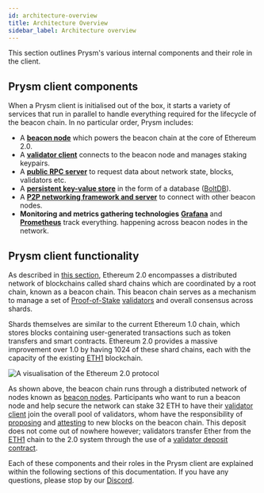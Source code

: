 ```yaml
---
id: architecture-overview
title: Architecture Overview
sidebar_label: Architecture overview
---
```

  This section outlines Prysm's various internal components and their role in
  the client.


## Prysm client components

When a Prysm client is initialised out of the box, it starts a variety of services that run in parallel to handle everything required for the lifecycle of the beacon chain. In no particular order, Prysm includes:

* A [**beacon node**](/docs/how-prysm-works/beacon-node) which powers the beacon chain at the core of Ethereum 2.0.
* A [**validator client**](/docs/how-prysm-works/prysm-validator-client) connects to the beacon node and manages staking keypairs.
* A [**public RPC server**](/docs/how-prysm-works/ethereum-2-public-api) to request data about network state, blocks, validators etc.
* A [**persistent key-value store**](/docs/how-prysm-works/database-backend-boltdb) in the form of a database \([BoltDB](/docs/how-prysm-works/database-backend-boltdb)\).
* A [**P2P networking framework and server**](/docs/how-prysm-works/p2p-networking) to connect with other beacon nodes.
* **Monitoring and metrics gathering technologies** [**Grafana**](https://grafana.com/) and [**Prometheus**](https://prometheus.io) track everything. happening across beacon nodes in the network.

## Prysm client functionality

As described in [this section](/docs/introduction/on-ethereum-2), Ethereum 2.0 encompasses a distributed network of blockchains called shard chains which are coordinated by a root chain, known as a beacon chain. This beacon chain serves as a mechanism to manage a set of [Proof-of-Stake](/docs/terminology#proof-of-stake-pos) [validators](/docs/terminology#validator) and overall consensus across shards.

Shards themselves are similar to the current Ethereum 1.0 chain, which stores blocks containing user-generated transactions such as token transfers and smart contracts. Ethereum 2.0 provides a massive improvement over 1.0 by having 1024 of these shard chains, each with the capacity of the existing [ETH1](/docs/terminology#eth1) blockchain.

![A visualisation of the Ethereum 2.0 protocol](https://blobscdn.gitbook.com/v0/b/gitbook-28427.appspot.com/o/assets%2F-LRNnKRqTm4z1mzdDqDF%2F-LmSMDZylWZCvjkTTb2l%2F-LmSV6B3TY2O6o9LkvVZ%2F1*OQavLqTl-Oinw0bNPjw9Jg.png?alt=media&token=622f9cb2-02c2-4618-b73b-e69408f1e8c9)

As shown above, the beacon chain runs through a distributed network of nodes known as [beacon nodes](/docs/how-prysm-works/beacon-node). Participants who want to run a beacon node and help secure the network can stake 32 ETH to have their [validator client](/docs/how-prysm-works/prysm-validator-client) join the overall pool of validators, whom have the responsibility of [proposing](/docs/terminology#propose) and [attesting](/docs/terminology#attest) to new blocks on the beacon chain. This deposit does not come out of nowhere however; validators transfer Ether from the [ETH1](/docs/terminology#eth1) chain to the 2.0 system through the use of a [validator deposit contract](/docs/how-prysm-works/validator-deposit-contract).

Each of these components and their roles in the Prysm client are explained within the following sections of this documentation. If you have any questions, please stop by our [Discord](https://discord.gg/KSA7rPr).
